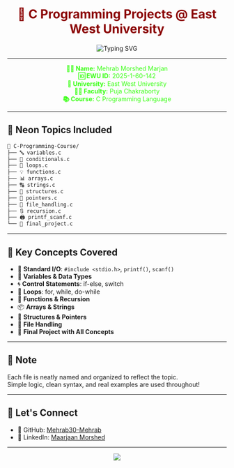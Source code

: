 <!-- Neon Dark Theme README with Dark Red Header -->

<h1 align="center" style="color:#8B0000;">🌌 C Programming Projects @ East West University</h1>

<p align="center">
  <img src="https://readme-typing-svg.herokuapp.com?font=Fira+Code&duration=3000&pause=1000&color=FF0000&center=true&vCenter=true&multiline=true&width=700&height=80&lines=🔰+C+Programming+Journey;Made+With+Love+%E2%9D%A4%EF%B8%8F+in+EWU" alt="Typing SVG" />
</p>

---

<p align="center" style="color:#39ff14;">
  <b>👨‍🎓 Name:</b> Mehrab Morshed Marjan <br>
  <b>🆔 EWU ID:</b> 2025-1-60-142 <br>
  <b>🏫 University:</b> East West University <br>
  <b>👩‍🏫 Faculty:</b> Puja Chakraborty <br>
  <b>📚 Course:</b> C Programming Language
</p>

---

## 🧠 Neon Topics Included

```bash
📂 C-Programming-Course/
├── 🔤 variables.c
├── 🔁 conditionals.c
├── 🔂 loops.c
├── 💡 functions.c
├── 📊 arrays.c
├── 🔠 strings.c
├── 🧱 structures.c
├── 🧭 pointers.c
├── 📂 file_handling.c
├── 🔃 recursion.c
├── 🖨️ printf_scanf.c
└── 🧪 final_project.c
```

---

## 🌟 Key Concepts Covered

- 🧾 **Standard I/O**: `#include <stdio.h>`, `printf()`, `scanf()`
- 🎯 **Variables & Data Types**
- 🌀 **Control Statements**: if-else, switch
- 🔁 **Loops**: for, while, do-while
- 🧩 **Functions & Recursion**
- 📦 **Arrays & Strings**
- 🧱 **Structures & Pointers**
- 💾 **File Handling**
- 🧪 **Final Project with All Concepts**

---

## 📌 Note

Each file is neatly named and organized to reflect the topic.  
Simple logic, clean syntax, and real examples are used throughout!

---

## 🔗 Let's Connect

- 🐙 GitHub: [Mehrab30-Mehrab](https://github.com/Mehrab30-Mehrab)  
- 💼 LinkedIn: [Maarjaan Morshed](https://www.linkedin.com/in/maarjaan-morshed-919445237)

---

<!-- Red Animated Wave Footer -->
<p align="center">
  <img src="https://capsule-render.vercel.app/api?type=waving&color=ff0000&height=120&section=footer"/>
</p>

